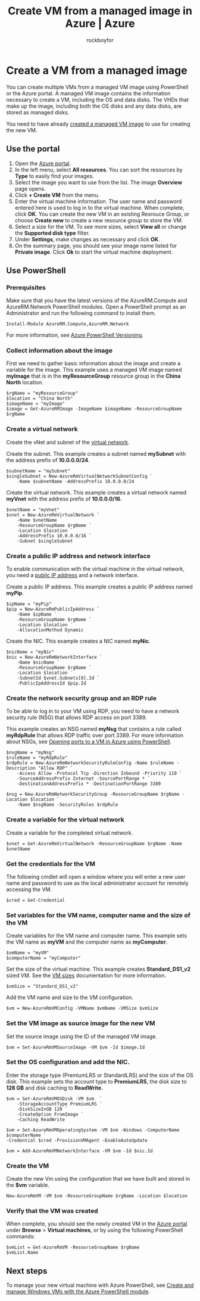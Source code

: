 ﻿---
title: Create VM from a managed image in Azure | Azure
description: Create a Windows virtual machine from a generalized managed image using Azure PowerShell or the Azure portal, in the Resource Manager deployment model.
services: virtual-machines-windows
documentationcenter: ''
author: rockboyfor
manager: digimobile
editor: ''
tags: azure-resource-manager

ms.service: virtual-machines-windows
ms.workload: infrastructure-services
ms.tgt_pltfrm: vm-windows
ms.devlang: na
ms.topic: article
origin.date: 12/01/2017
ms.date: 01/08/2018
ms.author: v-yeche

---
# Create a VM from a managed image

You can create multiple VMs from a managed VM image using PowerShell or the Azure portal. A managed VM image contains the information necessary to create a VM, including the OS and data disks. The VHDs that make up the image, including both the OS disks and any data disks, are stored as managed disks. 

You need to have already [created a managed VM image](capture-image-resource.md) to use for creating the new VM. 

## Use the portal

1. Open the [Azure portal](https://portal.azure.cn).
2. In the left menu, select **All resources**. You can sort the resources by **Type** to easily find your images.
3. Select the image you want to use from the list. The image **Overview** page opens.
4. Click **+ Create VM** from the menu.
5. Enter the virtual machine information. The user name and password entered here is used to log in to the virtual machine. When complete, click **OK**. You can create the new VM in an existing Resrouce Group, or choose **Create new** to create a new resource group to store the VM.
6. Select a size for the VM. To see more sizes, select **View all** or change the **Supported disk type** filter. 
7. Under **Settings**, make changes as necessary and click **OK**. 
8. On the summary page, you should see your image name listed for **Private image**. Click **Ok** to start the virtual machine deployment.

## Use PowerShell

### Prerequisites

Make sure that you have the latest versions of the AzureRM.Compute and AzureRM.Network PowerShell modules. Open a PowerShell prompt as an Administrator and run the following command to install them.

```azurepowershell-interactive
Install-Module AzureRM.Compute,AzureRM.Network
```
For more information, see [Azure PowerShell Versioning](https://docs.microsoft.com/powershell/azure/overview).

### Collect information about the image

First we need to gather basic information about the image and create a variable for the image. This example uses a managed VM image named **myImage** that is in the **myResourceGroup** resource group in the **China North** location. 

```azurepowershell-interactive
$rgName = "myResourceGroup"
$location = "China North"
$imageName = "myImage"
$image = Get-AzureRMImage -ImageName $imageName -ResourceGroupName $rgName
```

### Create a virtual network
Create the vNet and subnet of the [virtual network](../../virtual-network/virtual-networks-overview.md).

Create the subnet. This example creates a subnet named **mySubnet** with the address prefix of **10.0.0.0/24**.  

```azurepowershell-interactive
$subnetName = "mySubnet"
$singleSubnet = New-AzureRmVirtualNetworkSubnetConfig `
    -Name $subnetName -AddressPrefix 10.0.0.0/24
```

Create the virtual network. This example creates a virtual network named **myVnet** with the address prefix of **10.0.0.0/16**.  

```azurepowershell-interactive
$vnetName = "myVnet"
$vnet = New-AzureRmVirtualNetwork `
    -Name $vnetName `
	-ResourceGroupName $rgName `
	-Location $location `
	-AddressPrefix 10.0.0.0/16 `
	-Subnet $singleSubnet
```    

### Create a public IP address and network interface

To enable communication with the virtual machine in the virtual network, you need a [public IP address](../../virtual-network/virtual-network-ip-addresses-overview-arm.md) and a network interface.

Create a public IP address. This example creates a public IP address named **myPip**. 

```azurepowershell-interactive
$ipName = "myPip"
$pip = New-AzureRmPublicIpAddress `
    -Name $ipName `
	-ResourceGroupName $rgName `
	-Location $location `
	-AllocationMethod Dynamic
```

Create the NIC. This example creates a NIC named **myNic**. 

```azurepowershell-interactive
$nicName = "myNic"
$nic = New-AzureRmNetworkInterface `
    -Name $nicName `
	-ResourceGroupName $rgName `
	-Location $location `
	-SubnetId $vnet.Subnets[0].Id `
	-PublicIpAddressId $pip.Id
```

### Create the network security group and an RDP rule

To be able to log in to your VM using RDP, you need to have a network security rule (NSG) that allows RDP access on port 3389. 

This example creates an NSG named **myNsg** that contains a rule called **myRdpRule** that allows RDP traffic over port 3389. For more information about NSGs, see [Opening ports to a VM in Azure using PowerShell](nsg-quickstart-powershell.md?toc=%2fvirtual-machines%2fwindows%2ftoc.json).

```azurepowershell-interactive
$nsgName = "myNsg"
$ruleName = "myRdpRule"
$rdpRule = New-AzureRmNetworkSecurityRuleConfig -Name $ruleName -Description "Allow RDP" `
    -Access Allow -Protocol Tcp -Direction Inbound -Priority 110 `
    -SourceAddressPrefix Internet -SourcePortRange * `
    -DestinationAddressPrefix * -DestinationPortRange 3389

$nsg = New-AzureRmNetworkSecurityGroup -ResourceGroupName $rgName -Location $location `
    -Name $nsgName -SecurityRules $rdpRule
```

### Create a variable for the virtual network

Create a variable for the completed virtual network. 

```azurepowershell-interactive
$vnet = Get-AzureRmVirtualNetwork -ResourceGroupName $rgName -Name $vnetName

```

### Get the credentials for the VM

The following cmdlet will open a window where you will enter a new user name and password to use as the local administrator account for remotely accessing the VM. 

```azurepowershell-interactive
$cred = Get-Credential
```

### Set variables for the VM name, computer name and the size of the VM

Create variables for the VM name and computer name. This example sets the VM name as **myVM** and the computer name as **myComputer**.

```azurepowershell-interactive
$vmName = "myVM"
$computerName = "myComputer"
```

Set the size of the virtual machine. This example creates **Standard_DS1_v2** sized VM. See the [VM sizes](/virtual-machines/windows/sizes/) documentation for more information.

```azurepowershell-interactive
$vmSize = "Standard_DS1_v2"
```

Add the VM name and size to the VM configuration.

```azurepowershell-interactive
$vm = New-AzureRmVMConfig -VMName $vmName -VMSize $vmSize
```

### Set the VM image as source image for the new VM

Set the source image using the ID of the managed VM image.

```azurepowershell-interactive
$vm = Set-AzureRmVMSourceImage -VM $vm -Id $image.Id
```

### Set the OS configuration and add the NIC.

Enter the storage type (PremiumLRS or StandardLRS) and the size of the OS disk. This example sets the account type to **PremiumLRS**, the disk size to **128 GB** and disk caching to **ReadWrite**.

```azurepowershell-interactive
$vm = Set-AzureRmVMOSDisk -VM $vm  `
    -StorageAccountType PremiumLRS `
	-DiskSizeInGB 128 `
	-CreateOption FromImage `
	-Caching ReadWrite

$vm = Set-AzureRmVMOperatingSystem -VM $vm -Windows -ComputerName $computerName `
-Credential $cred -ProvisionVMAgent -EnableAutoUpdate

$vm = Add-AzureRmVMNetworkInterface -VM $vm -Id $nic.Id
```

### Create the VM

Create the new Vm using the configuration that we have built and stored in the **$vm** variable.

```azurepowershell-interactive
New-AzureRmVM -VM $vm -ResourceGroupName $rgName -Location $location
```

### Verify that the VM was created
When complete, you should see the newly created VM in the [Azure portal](https://portal.azure.cn) under **Browse** > **Virtual machines**, or by using the following PowerShell commands:

```azurepowershell-interactive
$vmList = Get-AzureRmVM -ResourceGroupName $rgName
$vmList.Name
```

## Next steps
To manage your new virtual machine with Azure PowerShell, see [Create and manage Windows VMs with the Azure PowerShell module](tutorial-manage-vm.md?toc=%2fvirtual-machines%2fwindows%2ftoc.json).
<!--Update_Description: update meta properties, wording update-->